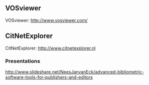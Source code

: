 ## VOSviewer
     
VOSviewer: http://www.vosviewer.com/    

## CitNetExplorer
     
CitNetExplorer: http://www.citnetexplorer.nl   


### Presentations
http://www.slideshare.net/NeesJanvanEck/advanced-bibliometric-software-tools-for-publishers-and-editors
     
